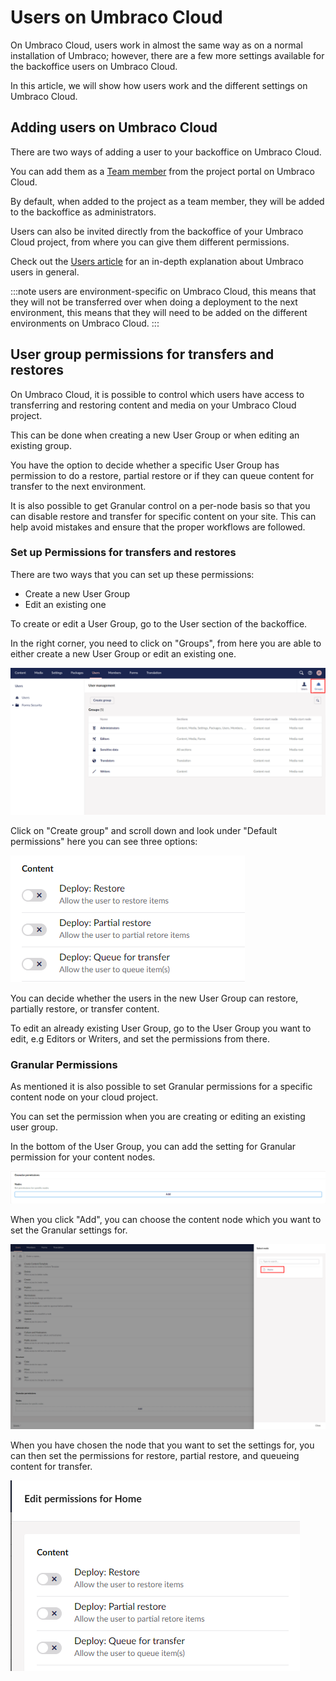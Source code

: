 # Users on Umbraco Cloud

On Umbraco Cloud, users work in almost the same way as on a normal installation of Umbraco; however, there are a few more settings available for the backoffice users on Umbraco Cloud.

In this article, we will show how users work and the different settings on Umbraco Cloud.

## Adding users on Umbraco Cloud

There are two ways of adding a user to your backoffice on Umbraco Cloud.

You can add them as a [Team member](/Umbraco-Cloud/Set-Up/Team-Members/) from the project portal on Umbraco Cloud.

By default, when added to the project as a team member, they will be added to the backoffice as administrators.

Users can also be invited directly from the backoffice of your Umbraco Cloud project, from where you can give them different permissions.

Check out the [Users article](/Getting-Started/Data/Users/) for an in-depth explanation about Umbraco users in general.

:::note
users are environment-specific on Umbraco Cloud, this means that they will not be transferred over when doing a deployment to the next environment, this means that they will need to be added on the different environments on Umbraco Cloud.
:::

## User group permissions for transfers and restores

On Umbraco Cloud, it is possible to control which users have access to transferring and restoring content and media on your Umbraco Cloud project.

This can be done when creating a new User Group or when editing an existing group.

You have the option to decide whether a specific User Group has permission to do a restore, partial restore or if they can queue content for transfer to the next environment.

It is also possible to get Granular control on a per-node basis so that you can disable restore and transfer for specific content on your site. This can help avoid mistakes and ensure that the proper workflows are followed.

### Set up Permissions for transfers and restores

There are two ways that you can set up these permissions:

- Create a new User Group
- Edit an existing one

To create or edit a User Group, go to the User section of the backoffice.

In the right corner, you need to click on "Groups", from here you are able to either create a new User Group or edit an existing one.

![User Groups](images/Users.png)

Click on "Create group" and scroll down and look under "Default permissions" here you can see three options:

![User Groups](images/default_permisions.png)

You can decide whether the users in the new User Group can restore, partially restore, or transfer content.

To edit an already existing User Group, go to the User Group you want to edit, e.g Editors or Writers, and set the permissions from there.

### Granular Permissions

As mentioned it is also possible to set Granular permissions for a specific content node on your cloud project.

You can set the permission when you are creating or editing an existing user group.

In the bottom of the User Group, you can add the setting for Granular permission for your content nodes.

![Granular permission](images/Granular.png)

When you click "Add", you can choose the content node which you want to set the Granular settings for.

![Granular content node](images/Granular_node.png)

When you have chosen the node that you want to set the settings for, you can then set the permissions for restore, partial restore, and queueing content for transfer.

![Granular permission](images/Granular_permission.png)
